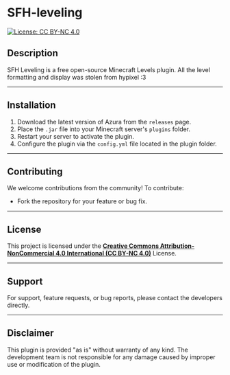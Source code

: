 # SFH-leveling

[![License: CC BY-NC 4.0](https://img.shields.io/badge/License-CC%20BY--NC%204.0-lightgrey.svg)](https://creativecommons.org/licenses/by-nc/4.0/)

## Description
SFH Leveling is a free open-source Minecraft Levels plugin. All the level formatting and display was stolen from hypixel :3

---

## Installation
1. Download the latest version of Azura from the `releases` page.
2. Place the `.jar` file into your Minecraft server's `plugins` folder.
3. Restart your server to activate the plugin.
4. Configure the plugin via the `config.yml` file located in the plugin folder.

---

## Contributing
We welcome contributions from the community! To contribute:
- Fork the repository for your feature or bug fix.

---

## License
This project is licensed under the **[Creative Commons Attribution-NonCommercial 4.0 International (CC BY-NC 4.0)](https://creativecommons.org/licenses/by-nc/4.0/)** License.

---

## Support
For support, feature requests, or bug reports, please contact the developers directly.

---

## Disclaimer
This plugin is provided "as is" without warranty of any kind. The development team is not responsible for any damage caused by improper use or modification of the plugin.
